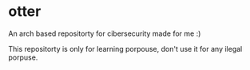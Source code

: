 # otter

An arch based repositorty for cibersecurity made for me :)

This repositorty is only for learning porpouse, don't use it for any ilegal porpuse.
